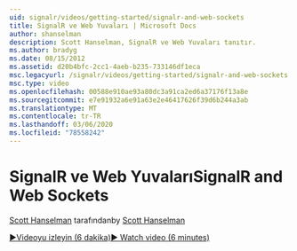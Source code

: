 ```yaml
---
uid: signalr/videos/getting-started/signalr-and-web-sockets
title: SignalR ve Web Yuvaları | Microsoft Docs
author: shanselman
description: Scott Hanselman, SignalR ve Web Yuvaları tanıtır.
ms.author: bradyg
ms.date: 08/15/2012
ms.assetid: d20b4bfc-2cc1-4aeb-b235-733146df1eca
msc.legacyurl: /signalr/videos/getting-started/signalr-and-web-sockets
msc.type: video
ms.openlocfilehash: 00588e910ae93a80dc3a91ca2ed6a37176f13a8e
ms.sourcegitcommit: e7e91932a6e91a63e2e46417626f39d6b244a3ab
ms.translationtype: MT
ms.contentlocale: tr-TR
ms.lasthandoff: 03/06/2020
ms.locfileid: "78558242"
---
```

# <a name="signalr-and-web-sockets"></a><span data-ttu-id="66b1c-103">SignalR ve Web Yuvaları</span><span class="sxs-lookup"><span data-stu-id="66b1c-103">SignalR and Web Sockets</span></span>

<span data-ttu-id="66b1c-104">[Scott Hanselman](https://github.com/shanselman) tarafından</span><span class="sxs-lookup"><span data-stu-id="66b1c-104">by [Scott Hanselman](https://github.com/shanselman)</span></span>

[<span data-ttu-id="66b1c-105">&#9654;Videoyu izleyin (6 dakika)</span><span class="sxs-lookup"><span data-stu-id="66b1c-105">&#9654; Watch video (6 minutes)</span></span>](https://channel9.msdn.com/Blogs/ASP-NET-Site-Videos/signalr-and-web-sockets)

